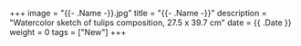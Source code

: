 +++
image = "{{- .Name -}}.jpg"
title = "{{- .Name -}}"
description = "Watercolor sketch of tulips composition, 27.5 x 39.7 cm"
date = {{ .Date }}
weight = 0
tags = ["New"]
+++